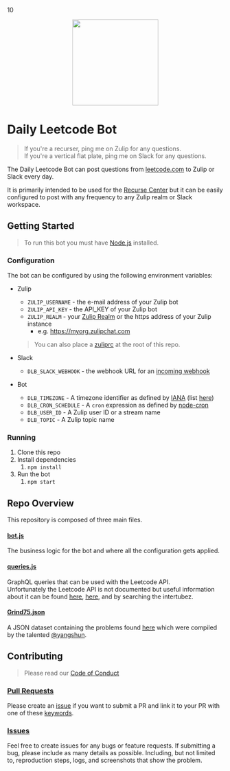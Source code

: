 10


<p align="center">
	<img width="200px" height="200px" src="https://github.com/RodEsp/daily-leetcode-bot/assets/1084688/30e9f79f-0b6a-4691-8537-77f892c635bf">
</p>

# Daily Leetcode Bot 
> If you're a recurser, ping me on Zulip for any questions. <br/>
> If you're a vertical flat plate, ping me on Slack for any questions.

The Daily Leetcode Bot can post questions from [leetcode.com](https://leetcode.com) to Zulip or Slack every day.

It is primarily intended to be used for the [Recurse Center](https://recurse.com/) but it can be easily configured to post with any frequency to any Zulip realm or Slack workspace.

## Getting Started
> To run this bot you must have [Node.js](https://nodejs.org/) installed.

### Configuration
The bot can be configured by using the following environment variables:

* Zulip
	* `ZULIP_USERNAME` - the e-mail address of your Zulip bot
	* `ZULIP_API_KEY` - the API_KEY of your Zulip bot
	* `ZULIP_REALM` - your [Zulip Realm](https://zulip.readthedocs.io/en/latest/subsystems/realms.html) or the https address of your Zulip instance
		* e.g. https://myorg.zulipchat.com
	> You can also place a [zuliprc](https://zulip.com/api/running-bots#running-a-bot) at the root of this repo.

* Slack
	* `DLB_SLACK_WEBHOOK` - the webhook URL for an [incoming webhook](https://api.slack.com/messaging/webhooks)

* Bot
	* `DLB_TIMEZONE` - A timezone identifier as defined by [IANA](https://www.iana.org/) (list [here](https://en.wikipedia.org/wiki/List_of_tz_database_time_zones))
	* `DLB_CRON_SCHEDULE` - A `cron` expression as defined by [node-cron](https://www.npmjs.com/package//node-cron#cron-syntax)
	* `DLB_USER_ID` - A Zulip user ID or a stream name
	* `DLB_TOPIC` - A Zulip topic name

### Running
1. Clone this repo
1. Install dependencies
	1. `npm install`
1. Run the bot
	1. `npm start`

## Repo Overview

This repository is composed of three main files.
#### [bot.js](./bot.js)
The business logic for the bot and where all the configuration gets applied.

#### [queries.js](./queries.js)
GraphQL queries that can be used with the Leetcode API. <br/>
Unfortunately the Leetcode API is not documented but useful information about it can be found [here](https://github.com/aylei/leetcode-rust/issues/12), [here](https://leetcode.com/discuss/general-discussion/1297705/is-there-public-api-endpoints-available-for-leetcode), and by searching the intertubez.

#### [Grind75.json](./Grind75.json)
A JSON dataset containing the problems found [here](https://www.techinterviewhandbook.org/grind75?mode=all&grouping=topics) which were compiled by the talented [@yangshun](https://github.com/yangshun/tech-interview-handbook).

## Contributing

> Please read our [Code of Conduct](CODE_OF_CONDUCT.md)

### [Pull Requests](https://github.com/RodEsp/daily-leetcode-bot/pulls)
Please create an [issue](https://github.com/RodEsp/daily-leetcode-bot/issues) if you want to submit a PR and link it to your PR with one of these [keywords](https://docs.github.com/en/get-started/writing-on-github/working-with-advanced-formatting/using-keywords-in-issues-and-pull-requests#linking-a-pull-request-to-an-issue).

### [Issues](https://github.com/RodEsp/daily-leetcode-bot/issues)
Feel free to create issues for any bugs or feature requests. If submitting a bug, please include as many details as possible. Including, but not limited to, reproduction steps, logs, and screenshots that show the problem.

